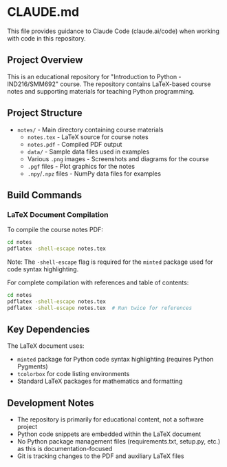 # CLAUDE.md

This file provides guidance to Claude Code (claude.ai/code) when working with code in this repository.

## Project Overview

This is an educational repository for "Introduction to Python - IND216/SMM692" course. The repository contains LaTeX-based course notes and supporting materials for teaching Python programming.

## Project Structure

- `notes/` - Main directory containing course materials
  - `notes.tex` - LaTeX source for course notes
  - `notes.pdf` - Compiled PDF output
  - `data/` - Sample data files used in examples
  - Various `.png` images - Screenshots and diagrams for the course
  - `.pgf` files - Plot graphics for the notes
  - `.npy`/`.npz` files - NumPy data files for examples

## Build Commands

### LaTeX Document Compilation
To compile the course notes PDF:
```bash
cd notes
pdflatex -shell-escape notes.tex
```
Note: The `-shell-escape` flag is required for the `minted` package used for code syntax highlighting.

For complete compilation with references and table of contents:
```bash
cd notes
pdflatex -shell-escape notes.tex
pdflatex -shell-escape notes.tex  # Run twice for references
```

## Key Dependencies

The LaTeX document uses:
- `minted` package for Python code syntax highlighting (requires Python Pygments)
- `tcolorbox` for code listing environments
- Standard LaTeX packages for mathematics and formatting

## Development Notes

- The repository is primarily for educational content, not a software project
- Python code snippets are embedded within the LaTeX document
- No Python package management files (requirements.txt, setup.py, etc.) as this is documentation-focused
- Git is tracking changes to the PDF and auxiliary LaTeX files
